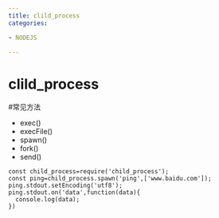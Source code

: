 ```yaml
---
title: clild_process
categories: 

- NODEJS

---
```


# clild_process



#常见方法
- exec()
- execFile()
- spawn()
- fork()
- send()


```
const child_process=require('child_process');
const ping=child_process.spawn('ping',['www.baidu.com']);
ping.stdout.setEncoding('utf8');
ping.stdout.on('data',function(data){
  console.log(data);
})
```
